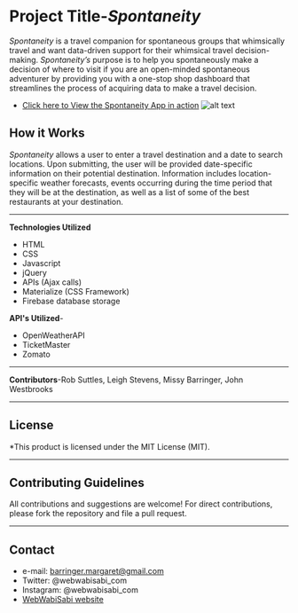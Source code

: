 #  Project Title-*Spontaneity*

*Spontaneity* is a travel companion for spontaneous groups that whimsically travel and want data-driven support for their whimsical travel decision-making.  *Spontaneity’s* purpose is to help you spontaneously make a decision of where to visit if you are an open-minded spontaneous adventurer by providing you with a one-stop shop dashboard that streamlines the process of acquiring data to make a travel decision.  

* [Click here to View the Spontaneity App in action](https://jquest92.github.io/project1/)
![alt text](http://www.webwabisabi.com/img/spontaneity2.png)

## How it Works
*Spontaneity* allows a user to enter a travel destination and a date to search locations.  Upon submitting, the user will be provided date-specific information on their potential destination.  Information includes location-specific weather forecasts, events occurring during the time period that they will be at the destination, as well as a list of some of the best restaurants at your destination. 

____________________________________

**Technologies Utilized**
- HTML
- CSS
- Javascript
- jQuery
- APIs (Ajax calls)
- Materialize (CSS Framework)
- Firebase database storage

**API's Utilized**-
- OpenWeatherAPI
- TicketMaster
- Zomato

____________________________________

**Contributors**-Rob Suttles, Leigh Stevens, Missy Barringer, John Westbrooks
____________________________________
## License
*This product is licensed under the MIT License (MIT).
____________________________________
## Contributing Guidelines
All contributions and suggestions are welcome!
For direct contributions, please fork the repository and file a pull request.
____________________________________
## Contact
* e-mail: barringer.margaret@gmail.com
* Twitter: @webwabisabi_com
* Instagram: @webwabisabi_com
* [WebWabiSabi website](http://www.WebWabiSabi.com)
